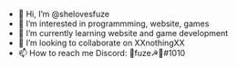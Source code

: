 - 👋 Hi, I’m @shelovesfuze
- 👀 I’m interested in programmming, website, games
- 🌱 I’m currently learning website and game development
- 💞️ I’m looking to collaborate on XXnothingXX
- 📫 How to reach me Discord: 🚬fuze☭🚬#1010

<!---
fuze is a ✨ special ✨ repository because its `README.md` (this file) appears on your GitHub profile.
You can click the Preview link to take a look at your changes.
--->
